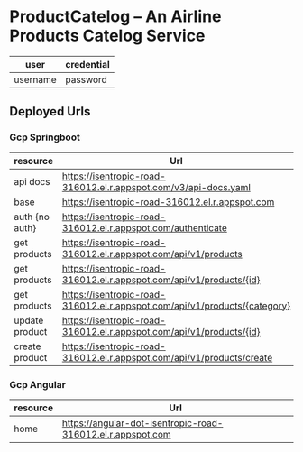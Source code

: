 
# ProductCatelog – An Airline Products Catelog Service


user     | credential
-------- | --------
username | password

## Deployed Urls

### Gcp Springboot 

resource        | Url
--------------- | ------------------------------------------------------------------------------------------------------------------------------------------------------------
api docs        | https://isentropic-road-316012.el.r.appspot.com/v3/api-docs.yaml
base            | https://isentropic-road-316012.el.r.appspot.com
auth {no auth}  | https://isentropic-road-316012.el.r.appspot.com/authenticate 
get products    | https://isentropic-road-316012.el.r.appspot.com/api/v1/products
get products    | https://isentropic-road-316012.el.r.appspot.com/api/v1/products/{id} 
get products    | https://isentropic-road-316012.el.r.appspot.com/api/v1/products/{category}
update product  | https://isentropic-road-316012.el.r.appspot.com/api/v1/products/{id}
create product  | https://isentropic-road-316012.el.r.appspot.com/api/v1/products/create


### Gcp Angular

resource        | Url
--------------- | ------------------------------------------------------------------------------------------------------------------------------------------------------------
home            | https://angular-dot-isentropic-road-316012.el.r.appspot.com


